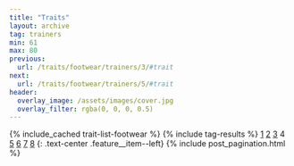 ```yaml
---
title: "Traits"
layout: archive
tag: trainers
min: 61
max: 80
previous:
  url: /traits/footwear/trainers/3/#trait
next:
  url: /traits/footwear/trainers/5/#trait
header:
  overlay_image: /assets/images/cover.jpg
  overlay_filter: rgba(0, 0, 0, 0.5)
---
```

{% include_cached trait-list-footwear %}
{% include tag-results %}
[1](/traits/footwear/trainers/1/#trait) [2](/traits/footwear/trainers/2/#trait) [3](/traits/footwear/trainers/3/#trait) 4 [5](/traits/footwear/trainers/5/#trait) [6](/traits/footwear/trainers/6/#trait) [7](/traits/footwear/trainers/7/#trait) [8](/traits/footwear/trainers/8/#trait) 
{: .text-center .feature__item--left}
{% include post_pagination.html %}
